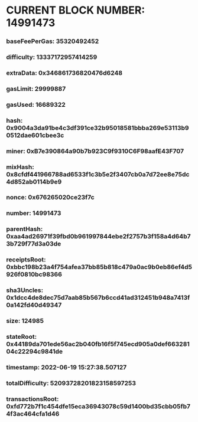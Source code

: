 # CURRENT BLOCK NUMBER: 14991473

### baseFeePerGas: 35320492452
### difficulty: 13337172957414259
### extraData: 0x346861736820476d6248
### gasLimit: 29999887
### gasUsed: 16689322
### hash: 0x9004a3da91be4c3df391ce32b95018581bbba269e53113b90512dae601cbee3c
### miner: 0xB7e390864a90b7b923C9f9310C6F98aafE43F707
### mixHash: 0x8cfdf441966788ad6533f1c3b5e2f3407cb0a7d72ee8e75dc4d852ab0114b9e9
### nonce: 0x676265020ce23f7c
### number: 14991473
### parentHash: 0xaa4ad26971f39fbd0b961997844ebe2f2757b3f158a4d64b73b729f77d3a03de
### receiptsRoot: 0xbbc198b23a4f754afea37bb85b818c479a0ac9b0eb86ef4d5926f0810bc98366
### sha3Uncles: 0x1dcc4de8dec75d7aab85b567b6ccd41ad312451b948a7413f0a142fd40d49347
### size: 124985
### stateRoot: 0x44189da701ede56ac2b040fb16f5f745ecd905a0def66328104c22294c9841de
### timestamp: 2022-06-19 15:27:38.507127
### totalDifficulty: 52093728201823158597253
### transactionsRoot: 0xfd772b7f1c454dfe15eca36943078c59d1400bd35cbb05fb74f3ac464cfa1d46
